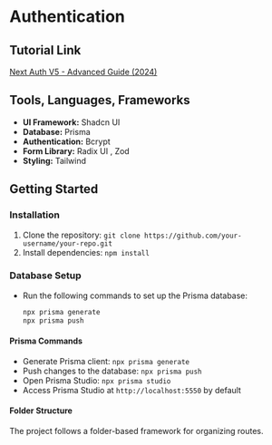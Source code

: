 # Authentication

## Tutorial Link

[Next Auth V5 - Advanced Guide (2024)](https://www.youtube.com/watch?v=1MTyCvS05V4&t=19368s)

## Tools, Languages, Frameworks

- **UI Framework:** Shadcn UI
- **Database:** Prisma
- **Authentication:** Bcrypt
- **Form Library:** Radix UI , Zod
- **Styling:** Tailwind

## Getting Started

### Installation

1. Clone the repository: `git clone https://github.com/your-username/your-repo.git`
2. Install dependencies: `npm install`

### Database Setup

- Run the following commands to set up the Prisma database:

    ```bash
    npx prisma generate
    npx prisma push
    ```
    
#### Prisma Commands

- Generate Prisma client: `npx prisma generate`
- Push changes to the database: `npx prisma push`
- Open Prisma Studio: `npx prisma studio`
- Access Prisma Studio at `http://localhost:5550` by default
    


#### Folder Structure

The project follows a folder-based framework for organizing routes.

